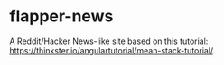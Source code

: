 flapper-news
============

A Reddit/Hacker News-like site based on this tutorial: https://thinkster.io/angulartutorial/mean-stack-tutorial/.
